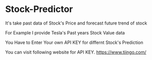# Stock-Predictor
It's take past data of Stock's Price and forecast future trend of stock

For Example I provide Tesla's Past years Stock Value data

You Have to Enter Your own API KEY for differnt Stock's Prediction

You can visit following website for API KEY.
https://www.tiingo.com/
